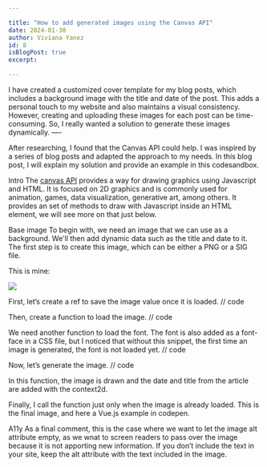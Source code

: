 ```yaml
---

title: "How to add generated images using the Canvas API"
date: 2024-01-30
author: Viviana Yanez
id: 8
isBlogPost: true
excerpt: 

---
```


I have created a customized cover template for my blog posts, which includes a background image with the title and date of the post. This adds a personal touch to my website and also maintains a visual consistency.
However, creating and uploading these images for each post can be time-consuming. So, I really wanted a solution to generate these images dynamically.
—-

After researching, I found that the Canvas API could help. I was inspired by a series of blog posts and adapted the approach to my needs. In this blog post, I will explain my solution and provide an example in this codesandbox.


Intro
The [canvas API](https://developer.mozilla.org/en-US/docs/Web/API/Canvas_API) provides a way for drawing graphics using Javascript and HTML. It is focused on 2D graphics and is commonly used for animation, games, data visualization, generative art, among others.
It provides an set of methods to draw with Javascript inside an HTML <canvas> element, we will see more on that just below.

Base image
To begin with, we need an image that we can use as a background. We'll then add dynamic data such as the title and date to it. The first step is to create this image, which can be either a PNG or a SIG file.

This is mine:
<div class='blog__illustration'>
<img  src=‘/assets/article-cover.svg’/>
</div>



First, let’s create a ref to save the image value once it is loaded.
// code

Then, create a function to load the image.
// code

We need another function to load the font. The font is also added as a font-face in a CSS file,  but I noticed that without this snippet, the first time an image is generated, the font is not loaded yet.
// code

Now, let’s generate the image. 
// code

In this function, the image is drawn and the date and title from the article are added with the context2d.

Finally, I call the function just only when the image is already loaded.
This is the final image, and here a Vue.js example in codepen.

A11y
As a final comment, this is the case where we want to let the image alt attribute empty, as we wnat to screen readers to pass over the image because it is not apporting new information.
If you don’t include the text in your site, keep the alt attribute with the text included in the image.

